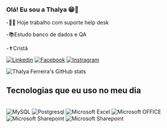 ### Olá! Eu sou a Thalya 😁🖖

-👩‍💻 Hoje trabalho com suporte help desk

-📚Estudo banco de dados e QA

-✝️Cristã


[![Linkedin](https://img.shields.io/badge/LinkedIn-0077B5?style=for-the-badge&logo=linkedin&logoColor=white)](https://www.linkedin.com/in/lyagomes/)
[![Facebook](https://img.shields.io/badge/Facebook-1877F2?style=for-the-badge&logo=facebook&logoColor=white)](https://www.facebook.com/thalya.ferreira.9083/)
[![Instragram](https://img.shields.io/badge/Instagram-E4405F?style=for-the-badge&logo=instagram&logoColor=white)](https://www.instagram.com/thalya.lyagomes/)

![Thalya Ferreira's GitHub stats](https://github-readme-stats.vercel.app/api?username=Lya19&show_icons=true&theme=radical)

## Tecnologias que eu uso no meu dia 
<div style="display:inline_block"><br/>
<img align="center" alt="MySQL" src="https://img.shields.io/badge/MySQL-005C84?style=for-the-badge&logo=mysql&logoColor=white"/>
<img align="center" alt="Postgresql" src="https://img.shields.io/badge/PostgreSQL-316192?style=for-the-badge&logo=postgresql&logoColor=white"/>
<img align="center" alt="Microsoft Excel" src="https://img.shields.io/badge/Microsoft_Excel-217346?style=for-the-badge&logo=microsoft-excel&logoColor=white"/>
<img align="center" alt="Microsoft OFFICE" src="https://img.shields.io/badge/Microsoft_Office-D83B01?style=for-the-badge&logo=microsoft-office&logoColor=whit"/>
<img align="center" alt="Microsoft Sharepoint" src="https://img.shields.io/badge/Microsoft_SharePoint-0078D4?style=for-the-badge&logo=microsoft-sharepoint&logoColor=white"/>
<img align="center" alt="Microsoft Sharepoint" src="https://img.shields.io/badge/Microsoft-666666?style=for-the-badge&logo=microsoft&logoColor=white"/>
